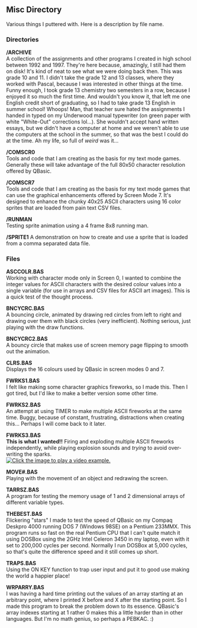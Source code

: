 ## Misc Directory  
Various things I puttered with. Here is a description by file name.  

### Directories  

**/ARCHIVE**  
A collection of the assignments and other programs I created in high school between 1992 and 1997. They're here because, amazingly, I still had them on disk! It's kind of neat to see what we were doing back then. This was grade 10 and 11. I didn't take the grade 12 and 13 classes, where they worked with Pascal, because I was interested in other things at the time. Funny enough, I took grade 13 chemistry two semesters in a row, because I enjoyed it so much the first time. And wouldn't you know it, that left me one English credit short of graduating, so I had to take grade 13 English in summer school! Whoops! Man, that teacher sure hated the assignments I handed in typed on my Underwood manual typewriter (on green paper with white "White-Out" corrections lol...). She wouldn't accept hand written essays, but we didn't have a computer at home and we weren't able to use the computers at the school in the summer, so that was the best I could do at the time. Ah my life, so full of *weird* was it...  

**/COMSCR0**  
Tools and code that I am creating as the basis for my text mode games. Generally these will take advantage of the full 80x50 character resolution offered by QBasic.  

**/COMSCR7**  
Tools and code that I am creating as the basis for my text mode games that can use the graphical enhancements offered by Screen Mode 7. It's designed to enhance the chunky 40x25 ASCII characters using 16 color sprites that are loaded from pain text CSV files.  

**/RUNMAN**  
Testing sprite animation using a 4 frame 8x8 running man. 

**/SPRITE1**
A demonstration on how to create and use a sprite that is loaded from a comma separated data file.

### Files  

**ASCCOLR.BAS**  
Working with character mode only in Screen 0, I wanted to combine the integer values for ASCII characters with the desired colour values into a single variable (for use in arrays and CSV files for ASCII art images). This is a quick test of the thought process.

**BNCYCRC.BAS**  
A bouncing circle, animated by drawing red circles from left to right and drawing over them with black circles (very inefficient). Nothing serious, just playing with the draw functions.

**BNCYCRC2.BAS**  
A bouncy circle that makes use of screen memory page flipping to smooth out the animation.

**CLRS.BAS**  
Displays the 16 colours used by QBasic in screen modes 0 and 7.  

**FWRKS1.BAS**  
I felt like making some character graphics fireworks, so I made this. Then I got tired, but I'd like to make a better version some other time.

**FWRKS2.BAS**  
An attempt at using TIMER to make multiple ASCII fireworks at the same time. Buggy, because of constant, frustrating, distractions when creating this... Perhaps I will come back to it later.

**FWRKS3.BAS**  
**This is what I wanted!!** Firing and exploding multiple ASCII fireworks independently, while playing explosion sounds and _trying_ to avoid over-writing the sparks.  
<a href="../VID/fwrks3.mp4" title="Video"><img src="../IMG/fwrks.png" alt="Click the image to play a video example." /></a>  

**MOVE#.BAS**  
Playing with the movement of an object and redrawing the screen.

**TARRSZ.BAS**  
A program for testing the memory usage of 1 and 2 dimensional arrays of different variable types.  

**THEBEST.BAS**  
Flickering "stars" I made to test the speed of QBasic on my Compaq Deskpro 4000 running DOS 7 (Windows 98SE) on a Pentium 233MMX. This program runs so fast on the real Pentium CPU that I can't quite match it using DOSBox using the 2GHz Intel Celeron 3450 in my laptop, even with it set to 200,000 cycles per second. Normally I run DOSBox at 5,000 cycles, so that's quite the difference speed and it still comes up short.

**TRAPS.BAS**  
Using the ON KEY function to trap user input and put it to good use making the world a happier place!

**WRPARRY.BAS**  
I was having a hard time printing out the values of an array starting at an arbitrary point, where I printed X before and X after the starting point. So I made this program to break the problem down to its essence. QBasic's array indexes starting at 1 rather 0 makes this a little harder than in other languages. But I'm no math genius, so perhaps a PEBKAC. :)  